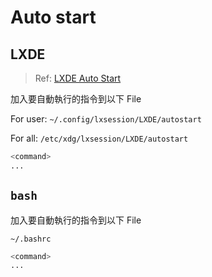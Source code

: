 # Auto start

## LXDE

> Ref: [LXDE Auto Start](https://wiki.archlinux.org/index.php/LXDE#Autostart)

加入要自動執行的指令到以下 File

For user: `~/.config/lxsession/LXDE/autostart`

For all: `/etc/xdg/lxsession/LXDE/autostart`

```bash
<command>
...
```

## `bash`

加入要自動執行的指令到以下 File

`~/.bashrc`

```bash
<command>
...
```
